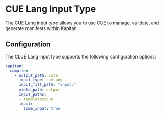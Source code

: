 # CUE Lang Input Type

The CUE Lang input type allows you to use [CUE](https://cuelang.org/) to manage, validate, and generate manifests within Kapitan.

## Configuration

The CLUE Lang input type supports the following configuration options:

```yaml
kapitan:
  compile:
    - output_path: cute
      input_type: cuelang
      input_fill_path: "input:"
      yield_path: output
      input_paths:
      - templates/cue
      input:
        some_input: true
```

